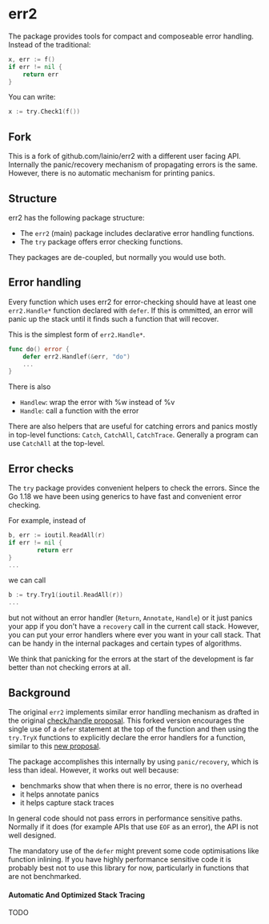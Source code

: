 # err2

The package provides tools for compact and composeable error handling.
Instead of the traditional:

``` go
x, err := f()
if err != nil {
	return err
}
```

You can write:

``` go
x := try.Check1(f())
```

## Fork

This is a fork of github.com/lainio/err2 with a different user facing API.
Internally the panic/recovery mechanism of propagating errors is the same.
However, there is no automatic mechanism for printing panics.


## Structure

err2 has the following package structure:
- The `err2` (main) package includes declarative error handling functions.
- The `try` package offers error checking functions.

They packages are de-coupled, but normally you would use both.


## Error handling

Every function which uses err2 for error-checking should have at least one
`err2.Handle*` function declared with `defer`. If this is ommitted, an error will panic up the stack until it finds such a function that will recover.

This is the simplest form of `err2.Handle*`.

```go
func do() error {
	defer err2.Handlef(&err, "do")
	...
}
```

There is also
* `Handlew`: wrap the error with %w instead of %v
* `Handle`: call a function with the error

There are also helpers that are useful for catching errors and panics mostly in top-level functions: `Catch`, `CatchAll`, `CatchTrace`. Generally a program can use `CatchAll` at the top-level.


## Error checks

The `try` package provides convenient helpers to check the errors. Since the Go
1.18 we have been using generics to have fast and convenient error checking.

For example, instead of

```go
b, err := ioutil.ReadAll(r)
if err != nil {
        return err
}
...
```

we can call

```go
b := try.Try1(ioutil.ReadAll(r))
...
```

but not without an error handler (`Return`, `Annotate`, `Handle`) or it just
panics your app if you don't have a `recovery` call in the current call stack.
However, you can put your error handlers where ever you want in your call stack.
That can be handy in the internal packages and certain types of algorithms.

We think that panicking for the errors at the start of the development is far
better than not checking errors at all.


## Background

The original `err2` implements similar error handling mechanism as drafted in the original
[check/handle
proposal](https://go.googlesource.com/proposal/+/master/design/go2draft-error-handling-overview.md).
This forked version encourages the single use of a `defer` statement at the top of the function and then using the `try.TryX` functions to explicitly declare the error handlers for a function, similar to this [new proposal](https://github.com/golang/go/issues/55026). 

The package accomplishes this internally by using `panic/recovery`, which is less than ideal.
However, it works out well because:

* benchmarks show that when there is no error, there is no overhead
* it helps annotate panics
* it helps capture stack traces

In general code should not pass errors in performance sensitive paths. Normally if it does (for example APIs that use `EOF` as an error), the API is not well designed.

The mandatory use of the `defer` might prevent some code optimisations like function inlining.
If you have highly performance sensitive code it is probably best not to use this library for now, particularly in functions that are not benchmarked.


#### Automatic And Optimized Stack Tracing

TODO
